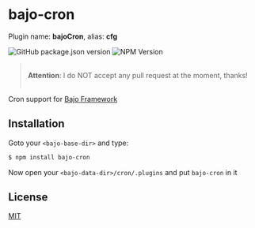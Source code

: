 # bajo-cron

Plugin name: **bajoCron**, alias: **cfg**

![GitHub package.json version](https://img.shields.io/github/package-json/v/ardhi/bajo-cron) ![NPM Version](https://img.shields.io/npm/v/bajo-cron)

> <br />**Attention**: I do NOT accept any pull request at the moment, thanks!<br /><br />

Cron support for [Bajo Framework](https://github.com/ardhi/bajo)

## Installation

Goto your ```<bajo-base-dir>``` and type:

```bash
$ npm install bajo-cron
```

Now open your ```<bajo-data-dir>/cron/.plugins``` and put ```bajo-cron``` in it

## License

[MIT](LICENSE)
